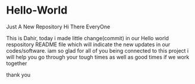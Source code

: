 # Hello-World
Just A New Repository
Hi There EveryOne

This is Dahir, today i made little change(commit) in our Hello world respository README file
which will indicate the new updates in our codes/software. iam so glad for all of you being connected to this project
i will help you go through your tough times as well as good times if we work together

thank you
